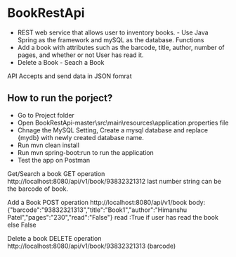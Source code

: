 # BookRestApi

- REST web service that allows user to inventory books.                                                                                      - Use Java Spring as the framework and mySQL as the database.
Functions                                                                                                                                  
- Add a book with attributes such as the barcode, title, author, number of pages, and whether or not User has read it.                     
- Delete a Book                                                                                                                             - Seach a Book

API Accepts and send data in JSON fomrat


How to run the porject?
-
- Go to Project folder
- Open BookRestApi-master\src\main\resources\application.properties file
- Chnage the MySQL Setting, Create a mysql database and replace {mydb} with newly created database name.
- Run mvn clean install
- Run mvn spring-boot:run to run the application
- Test the app on Postman

Get/Search a book 
GET operation
http://localhost:8080/api/v1/book/93832321312
last number string can be the barcode of book.
 
Add a Book
POST operation
http://localhost:8080/api/v1/book 
body: {"barcode":"93832321313","title":"Book1","author":"Himanshu Patel","pages":"230","read":"False"}
read :True if user has read the book else False

Delete a book
DELETE operation
http://localhost:8080/api/v1/book/93832321313 (barcode) 

